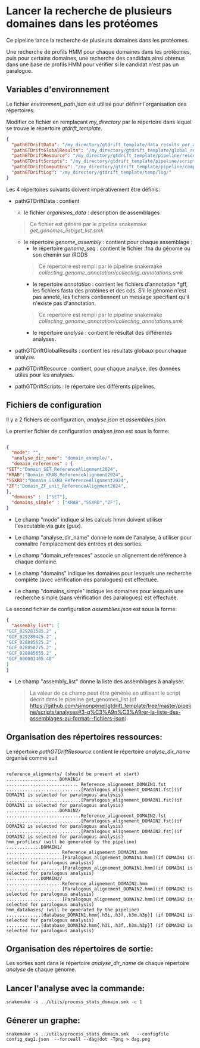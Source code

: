 # Lancer la recherche de plusieurs domaines dans les protéomes

Ce pipeline lance la recherche de plusieurs domaines dans les protéomes.

Une recherche de profils HMM pour chaque domaines dans les protéomes, puis pour certains domaines, une recherche des candidats ainsi obtenus dans une base de profils HMM pour vérifier si le candidat n'est pas un paralogue.

## Variables d'environnement

Le fichier _environment_path.json_ est utilisé pour définir l'organisation des répertoires:

Modifier ce fichier en remplaçant _my_directory_ par le répertoire dans lequel se trouve le répertoire _gtdrift_template_.

```json
{
  "pathGTDriftData": "/my_directory/gtdrift_template/data_results_per_assembly/",
  "pathGTDriftGlobalResults": "/my_directory/gtdrift_template/global_results/",
  "pathGTDriftResource": "/my_directory/gtdrift_template/pipeline/resources/",
  "pathGTDriftScripts": "/my_directory/gtdrift_template/pipeline/scripts/",
  "pathGTDriftComputEnv": "/my_directory/gtdrift_template/pipeline/computing_environments/",
  "pathGTDriftLog": "/my_directory/gtdrift_template/temp/log/"
}
```

Les 4 répertoires suivants doivent impérativement être définis:
  * pathGTDriftData : contient 
      * le fichier  _organisms_data_ : description de assemblages
      > Ce fichier est généré par le pipeline snakemake _get_genomes_list/get_list.smk_
      * le répertoire _genome_assembly_ : contient pour chaque assemblage :
          * le répertoire _genome_seq_ : contient le fichier .fna du génome ou son chemin sur iRODS
          > Ce répertoire est rempli par le pipeline snakemake _collecting_genome_annotation/collecting_annotations.smk_
          * le repertoire _annotation_ : contient les fichiers d'annotation *gff, les fichiers fasta des protéines et des cds. S'il le génome n'est pas annoté, les fichiers contiennent un message spécifiant qu'il n'existe pas d'annotation. 
          > Ce répertoire est rempli par le pipeline snakemake _collecting_genome_annotation/collecting_annotations.smk_ 
          * le repertoire _analyse_ : contient le résultat des différentes analyses.
           
  * pathGTDriftGlobalResults : contient les résultats globaux pour chaque analyse.
  * pathGTDriftResource : contient, pour chaque analyse,  des données utiles pour les analyses.
  * pathGTDriftScripts : le répertoire des différents pipelines.
  



## Fichiers de configuration

Il y a 2 fichiers de configuration, _analyse.json_ et  _assemblies.json_.
 
Le premier fichier de configuration _analyse.json_ est sous la forme:

```json

{ 
  "mode": "",
  "analyse_dir_name": "domain_example/",
  "domain_references" : {
"SET":"Domain_SET_ReferenceAlignment2024",
"KRAB":"Domain_KRAB_ReferenceAlignment2024",
"SSXRD":"Domain_SSXRD_ReferenceAlignment2024",
"ZF":"Domain_ZF_unit_ReferenceAlignment2024",
},
  "domains" :  ["SET"],    
  "domains_simple" : ["KRAB","SSXRD","ZF"],   
}
```

* Le champ "mode" indique si les calculs hmm doivent utiliser l'executable via guix (_guix_).

* Le champ  "analyse_dir_name" donne le nom de l'analyse, à utiliser pour connaître l'emplacement des entrées et des sorties.

* Le champ "domain_references" associe un alignement de référence à chaque domaine.

* Le champ "domains" indique les domaines pour lesquels une recherche complète (avec vérification des paralogues) est effectuée.

* Le champ "domains_simple" indique les domaines pour lesquels une recherche simple (sans vérification des paralogues) est effectuée.

Le second fichier de configuration _assemblies.json_ est sous la forme:

```json
{   
  "assembly_list": [
"GCF_029281585.2" , 
"GCF_029289425.2" , 
"GCF_028885625.2" , 
"GCF_028858775.2" , 
"GCF_028885655.2" , 
"GCF_000001405.40" 
]  
}
```

* Le champ "assembly_list" donne la liste des assemblages à analyser. 
  > La valeur de ce champ peut être 
générée en utilisant le script décrit dans le pipeline  get_genomes_list (cf https://github.com/simonpenel/gtdrift_template/tree/master/pipeline/scripts/analyses#3-g%C3%A9n%C3%A9rer-la-liste-des-assemblages-au-format--fichiers-json).


## Organisation des répertoires ressources:

Le répertoire _pathGTDriftResource_  contient le répertoire _analyse_dir_name_ organisé comme suit

```

reference_alignments/ (should be present at start)
................... DOMAIN1/
........................... Reference_alignement_DOMAIN1.fst
............................[Paralogous_alignement_DOMAIN1.fst](if DOMAIN1 is selected for paralogous analysis) 
............................[Paralogous_alignement_DOMAIN1.fst](if DOMAIN1 is selected for paralogous analysis) 
....................DOMAIN2/
............................Reference_alignement_DOMAIN2.fst
............................[Paralogous_alignement_DOMAIN2.fst](if DOMAIN2 is selected for paralogous analysis) 
............................[Paralogous_alignement_DOMAIN2.fst](if DOMAIN2 is selected for paralogous analysis) 
hmm_profiles/ (will be generated by the pipeline)
.............DOMAIN1/
.................... Reference_alignement_DOMAIN1.hmm
.....................[Paralogous_alignement_DOMAIN1.hmm](if DOMAIN1 is selected for paralogous analysis) 
.....................[Paralogous_alignement_DOMAIN1.hmm](if DOMAIN1 is selected for paralogous analysis) 
.............DOMAIN2/
.....................Reference_alignement_DOMAIN2.hmm
.................... [Paralogous_alignement_DOMAIN2.hmm](if DOMAIN2 is selected for paralogous analysis) 
.....................[Paralogous_alignement_DOMAIN2.hmm](if DOMAIN2 is selected for paralogous analysis) 
hmm_databases/ (will be generated by the pipeline)
.............[database_DOMAIN1.hmm{.h3i,.h3f,.h3m.h3p}] (if DOMAIN1 is selected for paralogous analysis)
.............[database_DOMAIN2.hmm{.h3i,.h3f,.h3m.h3p}] (if DOMAIN2 is selected for paralogous analysis)

```


## Organisation des répertoires de sortie:

Les sorties sont dans le répertoire _analyse_dir_name_ de chaque répertoire _analyse_ de chaque génome.

## Lancer l'analyse avec la commande:

```
snakemake -s ../utils/process_stats_domain.smk -c 1
```

## Génerer un graphe:

```
snakemake -s ../utils/process_stats_domain.smk   --configfile config_dag1.json  --forceall --dag|dot -Tpng > dag.png
```

